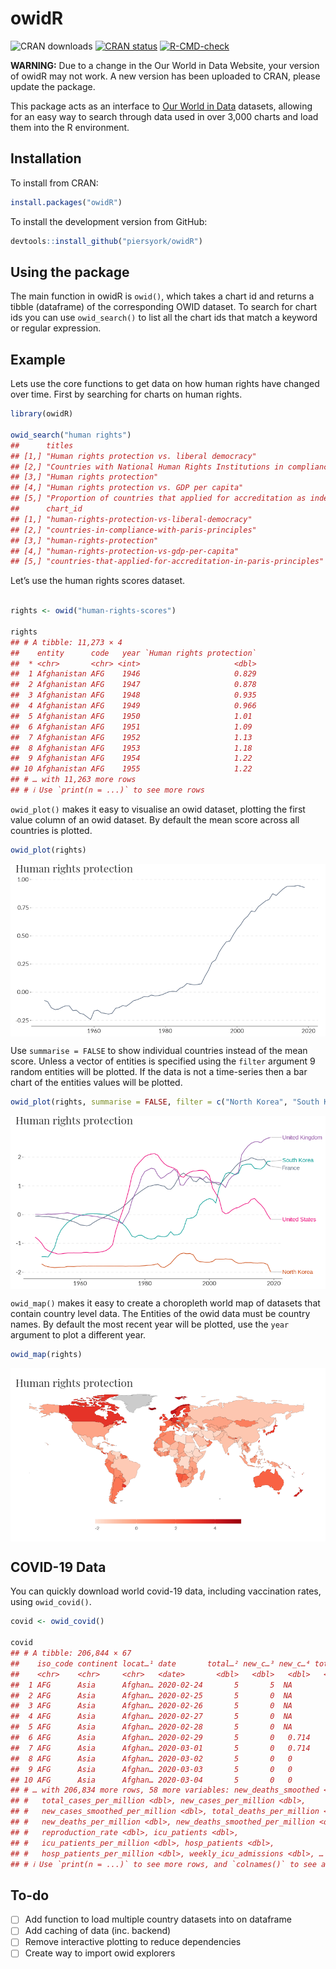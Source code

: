 owidR
================

<!-- badges: start -->

![CRAN downloads](http://cranlogs.r-pkg.org/badges/grand-total/owidR)
[![CRAN
status](https://www.r-pkg.org/badges/version/owidR)](https://CRAN.R-project.org/package=owidR)
[![R-CMD-check](https://github.com/piersyork/owidR/workflows/R-CMD-check/badge.svg)](https://github.com/piersyork/owidR/actions)
<!-- badges: end -->

**WARNING:** Due to a change in the Our World in Data Website, your
version of owidR may not work. A new version has been uploaded to CRAN,
please update the package.

This package acts as an interface to [Our World in
Data](https://ourworldindata.org/) datasets, allowing for an easy way to
search through data used in over 3,000 charts and load them into the R
environment.

## Installation

To install from CRAN:

``` r
install.packages("owidR")
```

To install the development version from GitHub:

``` r
devtools::install_github("piersyork/owidR")
```

## Using the package

The main function in owidR is `owid()`, which takes a chart id and
returns a tibble (dataframe) of the corresponding OWID dataset. To
search for chart ids you can use `owid_search()` to list all the chart
ids that match a keyword or regular expression.

## Example

Lets use the core functions to get data on how human rights have changed
over time. First by searching for charts on human rights.

``` r
library(owidR)

owid_search("human rights")
##      titles                                                                                                                                        
## [1,] "Human rights protection vs. liberal democracy"                                                                                               
## [2,] "Countries with National Human Rights Institutions in compliance with the Paris Principles"                                                   
## [3,] "Human rights protection"                                                                                                                     
## [4,] "Human rights protection vs. GDP per capita"                                                                                                  
## [5,] "Proportion of countries that applied for accreditation as independent National Human Rights Institutions in compliance with Paris Principles"
##      chart_id                                                      
## [1,] "human-rights-protection-vs-liberal-democracy"                
## [2,] "countries-in-compliance-with-paris-principles"               
## [3,] "human-rights-protection"                                     
## [4,] "human-rights-protection-vs-gdp-per-capita"                   
## [5,] "countries-that-applied-for-accreditation-in-paris-principles"
```

Let’s use the human rights scores dataset.

``` r

rights <- owid("human-rights-scores")

rights
## # A tibble: 11,273 × 4
##    entity      code   year `Human rights protection`
##  * <chr>       <chr> <int>                     <dbl>
##  1 Afghanistan AFG    1946                     0.829
##  2 Afghanistan AFG    1947                     0.878
##  3 Afghanistan AFG    1948                     0.935
##  4 Afghanistan AFG    1949                     0.966
##  5 Afghanistan AFG    1950                     1.01 
##  6 Afghanistan AFG    1951                     1.09 
##  7 Afghanistan AFG    1952                     1.13 
##  8 Afghanistan AFG    1953                     1.18 
##  9 Afghanistan AFG    1954                     1.22 
## 10 Afghanistan AFG    1955                     1.22 
## # … with 11,263 more rows
## # ℹ Use `print(n = ...)` to see more rows
```

`owid_plot()` makes it easy to visualise an owid dataset, plotting the
first value column of an owid dataset. By default the mean score across
all countries is plotted.

``` r
owid_plot(rights)
```

<img src="inst/images/owid_plot-1.png" style="display: block; margin: auto;" />

Use `summarise = FALSE` to show individual countries instead of the mean
score. Unless a vector of entities is specified using the `filter`
argument 9 random entities will be plotted. If the data is not a
time-series then a bar chart of the entities values will be plotted.

``` r
owid_plot(rights, summarise = FALSE, filter = c("North Korea", "South Korea", "France", "United Kingdom", "United States"))
```

<img src="inst/images/owid_plot2-1.png" style="display: block; margin: auto;" />

`owid_map()` makes it easy to create a choropleth world map of datasets
that contain country level data. The Entities of the owid data must be
country names. By default the most recent year will be plotted, use the
`year` argument to plot a different year.

``` r
owid_map(rights)
```

<img src="inst/images/map-1.png" style="display: block; margin: auto;" />

## COVID-19 Data

You can quickly download world covid-19 data, including vaccination
rates, using `owid_covid()`.

``` r
covid <- owid_covid()

covid
## # A tibble: 206,844 × 67
##    iso_code continent locat…¹ date       total…² new_c…³ new_c…⁴ total…⁵ new_d…⁶
##    <chr>    <chr>     <chr>   <date>       <dbl>   <dbl>   <dbl>   <dbl>   <dbl>
##  1 AFG      Asia      Afghan… 2020-02-24       5       5  NA          NA      NA
##  2 AFG      Asia      Afghan… 2020-02-25       5       0  NA          NA      NA
##  3 AFG      Asia      Afghan… 2020-02-26       5       0  NA          NA      NA
##  4 AFG      Asia      Afghan… 2020-02-27       5       0  NA          NA      NA
##  5 AFG      Asia      Afghan… 2020-02-28       5       0  NA          NA      NA
##  6 AFG      Asia      Afghan… 2020-02-29       5       0   0.714      NA      NA
##  7 AFG      Asia      Afghan… 2020-03-01       5       0   0.714      NA      NA
##  8 AFG      Asia      Afghan… 2020-03-02       5       0   0          NA      NA
##  9 AFG      Asia      Afghan… 2020-03-03       5       0   0          NA      NA
## 10 AFG      Asia      Afghan… 2020-03-04       5       0   0          NA      NA
## # … with 206,834 more rows, 58 more variables: new_deaths_smoothed <dbl>,
## #   total_cases_per_million <dbl>, new_cases_per_million <dbl>,
## #   new_cases_smoothed_per_million <dbl>, total_deaths_per_million <dbl>,
## #   new_deaths_per_million <dbl>, new_deaths_smoothed_per_million <dbl>,
## #   reproduction_rate <dbl>, icu_patients <dbl>,
## #   icu_patients_per_million <dbl>, hosp_patients <dbl>,
## #   hosp_patients_per_million <dbl>, weekly_icu_admissions <dbl>, …
## # ℹ Use `print(n = ...)` to see more rows, and `colnames()` to see all variable names
```

## To-do

-   [ ] Add function to load multiple country datasets into on dataframe
-   [ ] Add caching of data (inc. backend)
-   [ ] Remove interactive plotting to reduce dependencies
-   [ ] Create way to import owid explorers
